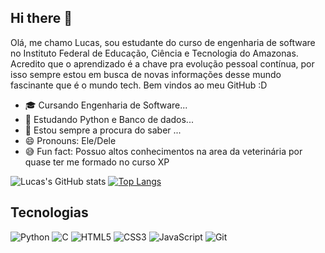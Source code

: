 ## Hi there 👋

Olá, me chamo Lucas, sou estudante do curso de engenharia de software no Instituto Federal de Educação, Ciência e Tecnologia do Amazonas. Acredito que o aprendizado é a chave pra evolução pessoal contínua, por isso sempre estou em busca de novas informações desse mundo fascinante que é o mundo tech. Bem vindos ao meu GitHub :D

- 🎓 Cursando Engenharia de Software...
- 🌱 Estudando Python e Banco de dados...
- 🤔 Estou sempre a procura do saber ...
- 😄 Pronouns: Ele/Dele
- 😅 Fun fact: Possuo altos conhecimentos na area da veterinária por quase ter me formado no curso XP 

![Lucas's GitHub stats](https://github-readme-stats.vercel.app/api?username=Lucas-R-Oliv&show_icons=true&theme=jolly&border_radius=10&rank_icon=github&line_height=28)
[![Top Langs](https://github-readme-stats.vercel.app/api/top-langs/?username=Lucas-R-Oliv&layout=donut&theme=jolly&border_radius=10)](https://github.com/Lucas-R-Oliv/github-readme-stats)

## Tecnologias

![Python](https://img.shields.io/badge/-Python-3776AB?style=for-the-badge&logo=python&logoColor=white)
![C](https://img.shields.io/badge/-C-A8B9CC?style=for-the-badge&logo=c&logoColor=white)
![HTML5](https://img.shields.io/badge/-HTML5-E34F26?style=for-the-badge&logo=html5&logoColor=white)
![CSS3](https://img.shields.io/badge/-CSS3-1572B6?style=for-the-badge&logo=css3&logoColor=white)
![JavaScript](https://shields.io/badge/JavaScript-F7DF1E?logo=JavaScript&logoColor=000)
![Git](https://img.shields.io/badge/-Git-F05032?style=for-the-badge&logo=git&logoColor=white)
